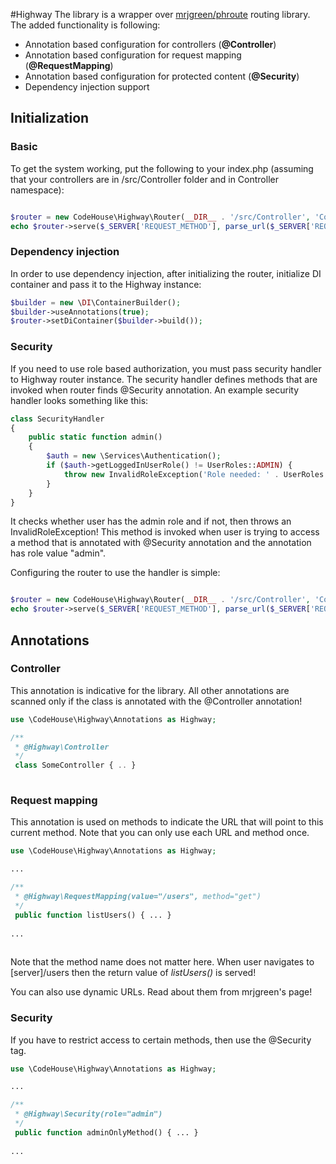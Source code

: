 #Highway
The library is a wrapper over [mrjgreen/phroute](https://github.com/mrjgreen/phroute) routing library. The added 
functionality is following:

 * Annotation based configuration for controllers (**@Controller**)
 * Annotation based configuration for request mapping (**@RequestMapping**)
 * Annotation based configuration for protected content (**@Security**)
 * Dependency injection support

## Initialization
### Basic
To get the system working, put the following to your index.php (assuming that your controllers are in /src/Controller
 folder and in Controller namespace):
```PHP

$router = new CodeHouse\Highway\Router(__DIR__ . '/src/Controller', 'Controller');
echo $router->serve($_SERVER['REQUEST_METHOD'], parse_url($_SERVER['REQUEST_URI'], PHP_URL_PATH));
```
### Dependency injection
In order to use dependency injection, after initializing the router, initialize DI container and pass it to the 
Highway instance:
```PHP
$builder = new \DI\ContainerBuilder();
$builder->useAnnotations(true);
$router->setDiContainer($builder->build());
```
### Security
If you need to use role based authorization, you must pass security handler to Highway router instance. The security 
handler defines methods that are invoked when router finds @Security annotation. An example security handler looks 
something like this:
```PHP
class SecurityHandler
{
    public static function admin()
    {
        $auth = new \Services\Authentication();
        if ($auth->getLoggedInUserRole() != UserRoles::ADMIN) {
            throw new InvalidRoleException('Role needed: ' . UserRoles::ADMIN . ', Role found: ' . $auth->getLoggedInUserRole());
        }
    }
}
```
It checks whether user has the admin role and if not, then throws an InvalidRoleException! This method is invoked 
when user is trying to access a method that is annotated with @Security annotation and the annotation has role value 
"admin".

Configuring the router to use the handler is simple:
```PHP

$router = new CodeHouse\Highway\Router(__DIR__ . '/src/Controller', 'Controller', new SecurityHandler());
echo $router->serve($_SERVER['REQUEST_METHOD'], parse_url($_SERVER['REQUEST_URI'], PHP_URL_PATH));
```
## Annotations
### Controller
This annotation is indicative for the library. All other annotations are scanned only if the class is annotated with 
the @Controller annotation!
```PHP
use \CodeHouse\Highway\Annotations as Highway;

/**
 * @Highway\Controller
 */
 class SomeController { .. }
 
```
### Request mapping
This annotation is used on methods to indicate the URL that will point to this current method. Note that you can only
 use each URL and method once.
```PHP
use \CodeHouse\Highway\Annotations as Highway;

...

/**
 * @Highway\RequestMapping(value="/users", method="get")
 */
 public function listUsers() { ... }
 
...
 
```
Note that the method name does not matter here. When user navigates to [server]/users then the return value of 
*listUsers()*  is served! 

You can also use dynamic URLs. Read about them from mrjgreen's page!

### Security
If you have to restrict access to certain methods, then use the @Security tag.
```PHP
use \CodeHouse\Highway\Annotations as Highway;

...

/**
 * @Highway\Security(role="admin")
 */
 public function adminOnlyMethod() { ... }
 
...
 
```